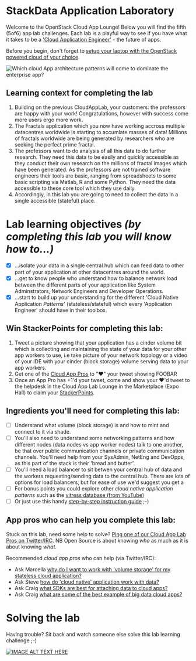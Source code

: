 # StackData Application Laboratory

Welcome to the OpenStack Cloud App Lounge!  Below you will find the fifth (5of6) app lab challenges.  Each lab is a playful way to see if you have what it takes to be a ['Cloud Application Engineer'](/cloud-application-engineer.md) - the future of apps. 

Before you begin, don't forget to [setup your laptop with the OpenStack powered cloud of your choice](/prereq).

![Which cloud App architecture patterns will come to dominate the enterprise app?](https://pbs.twimg.com/media/CumnwCBUIAA_3RH.png:large)

## Learning context for completing the lab
 1. Building on the previous CloudAppLab, your customers: the professors are happy with your work!  Congratulations, however with success come more users ergo more work.  
 2. The Fractals application which you now have working accross multiple datacentres worldwide is starting to accumlate masses of data!  Millions of fractals worldwide are being generated by researchers who are seeking the perfect prime fractal.
 3. The professors want to do analysis of all this data to do further research.  They need this data to be easily and quickly accessible as they conduct their own research on the millions of fractal images which have been generated.  As the professors are not trained software engineers their tools are basic, ranging from spreadsheets to some basic scripting via Matlab, R and some Python.  They need the data accessible to these core tool which they use daily.
 4. Accordingly, in this lab you are going to need to collect the data in a single accessible (stateful) place.

# Lab learning objectives _(by completing this lab you will know how to...)_
 - [x] ...isolate your data in a single central hub which can feed data to other part of your application at other datacentres around the world.
 - [x] ...get to know people who understand how to balance network load between the different parts of your application like System Adminstrators, Network Engineers and Developer Operations.  
 - [x] ...start to build up your understanding for the different 'Cloud Native Application _Patterns_' (stateless/stateful) which every 'Application Engineer' should have in their toolbox. 

## Win StackerPoints for completing this lab:
  1. Tweet a picture showing that your application has a cinder volume bit which is collecting and maintaining the state of your data for your other app workers to use, i.e take picture of your network topology or a video of your IDE with your cinder (block storage) volume serving data to your app workers.
  2. Get one of the [Cloud App Pros](https://docs.google.com/presentation/d/1RBtAOjxmUh97fXrJlowvqVNmq2-8FxvBIHx2Dts1Jh8/pub?start=true&loop=true&delayms=1000) to "❤" your tweet showing FOOBAR
  3. Once an App Pro has +1'd your tweet, come and show your ❤'d tweet to the helpdesk in the Cloud App Lab Lounge in the Marketplace (Expo Hall) to claim your [StackerPoints](/StackerPoints).

## Ingredients you'll need for completing this lab:
  - [ ] Understand what volume (block storage) is and how to mint and connect to it via shade.
  - [ ] You'll also need to understand some networking patterns and how different nodes (data nodes vs app worker nodes) talk to one another, be that over public communication channels or private communication channels.  You'll need help from your SysAdmin, NetEng and DevOpps, as this part of the stack is their 'bread and butter'.
  - [ ] You'll need a load balancer to sit betwen your central hub of data and the workers requesting/sending data to the central hub.  There are lots of options for load balancers, but for ease of use we'd suggest you get a 
  - [ ] For bonus points you could explore other _cloud native application patterns_ such as the [vitress database (from YouTube)](http://vitess.io/overview/)
  - [ ] Or just use this handy [step-by-step instruction guide](http://developer.openstack.org/firstapp-shade/introduction.html) ;-)

## App pros who can help you complete this lab:
Stuck on this lab, need some help to solve?  [Ping one of our Cloud App Lab Pros on Twitter/IRC](https://docs.google.com/presentation/d/1RBtAOjxmUh97fXrJlowvqVNmq2-8FxvBIHx2Dts1Jh8/pub?start=true&loop=false&delayms=2000). NB Open Source is about knowing *who* as much as it is about knowing *what*.

Recommended _cloud app pros_ who can help (via Twitter/IRC):
 - Ask Marcella [why do I want to work with 'volume storage' for my stateless cloud application?](http://ctt.ec/EbpiK)
 - Ask Steve [how do 'cloud native' application work with data?](http://ctt.ec/Ydl9X)
 - Ask Craig [what SDKs are best for attaching data to cloud apps?](http://ctt.ec/n3Y_s)
 - Ask Craig [what are some of the best example of big data cloud apps?](http://ctt.ec/kl49V)
 
# Solving the lab
Having trouble?  Sit back and watch someone else solve this lab learning challenge ;-)

[![IMAGE ALT TEXT HERE](http://img.youtube.com/vi/b5R1pV2--fI/0.jpg)](http://www.youtube.com/watch?v=b5R1pV2--fI)

